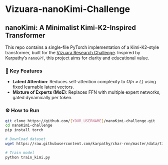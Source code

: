 # Vizuara-nanoKimi-Challenge

## nanoKimi: A Minimalist Kimi-K2-Inspired Transformer

This repo contains a single-file PyTorch implementation of a Kimi-K2-style transformer, built for the [Vizuara Research Challenge](https://research-challenge-1.vercel.app/). Inspired by Karpathy’s `nanoGPT`, this project aims for clarity and educational value.

### 🚀 Key Features
- **Latent Attention**: Reduces self-attention complexity to _O(n × L)_ using fixed learnable latent vectors.
- **Mixture of Experts (MoE)**: Replaces FFN with multiple expert networks, gated dynamically per token.

### ⚙️ How to Run
```bash
git clone https://github.com/[YOUR_USERNAME]/nanoKimi-challenge.git
cd nanoKimi-challenge
pip install torch

# Download dataset
wget https://raw.githubusercontent.com/karpathy/char-rnn/master/data/tinyshakespeare/input.txt

# Train model
python train_kimi.py
